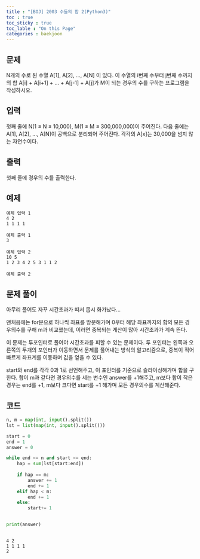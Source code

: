 ```yaml
---
title : "[BOJ] 2003 수들의 합 2(Python3)"
toc : true
toc_sticky : true
toc_lable : "On this Page"
categories : baekjoon
---
```


## 문제
N개의 수로 된 수열 A[1], A[2], …, A[N] 이 있다. 이 수열의 i번째 수부터 j번째 수까지의 합 A[i] + A[i+1] + … + A[j-1] + A[j]가 M이 되는 경우의 수를 구하는 프로그램을 작성하시오.

## 입력
첫째 줄에 N(1 ≤ N ≤ 10,000), M(1 ≤ M ≤ 300,000,000)이 주어진다. 다음 줄에는 A[1], A[2], …, A[N]이 공백으로 분리되어 주어진다. 각각의 A[x]는 30,000을 넘지 않는 자연수이다.

## 출력
첫째 줄에 경우의 수를 출력한다.

## 예제
```
예제 입력 1  
4 2
1 1 1 1

예제 출력 1  
3
```
```
예제 입력 2  
10 5
1 2 3 4 2 5 3 1 1 2

예제 출력 2  
```
## 문제 풀이
아무리 풀어도 자꾸 시간초과가 떠서 몹시 화가났다...

맨처음에는 for문으로 하나씩 좌표를 방문해가며 0부터 해당 좌표까지의 합의 모든 경우의수를 구해 m과 비교했는데, 이러면 중복되는 계산이 많아 시간초과가 계속 뜬다.

이 문제는 투포인터로 풀어야 시간초과를 피할 수 있는 문제이다. 투 포인터는 왼쪽과 오른쪽의 두개의 포인터가 이동하면서 문제를 풀어내는 방식의 알고리즘으로, 중복이 적어 빠르게 좌표계를 이동하며 값을 얻을 수 있다.

start와 end를 각각 0과 1로 선언해주고, 이 포인터를 기준으로 슬라이싱해가며 합을 구한다. 합이 m과 같다면 경우의수를 세는 변수인 answer를 +1해주고, m보다 합이 작은경우는 end를 +1, m보다 크다면 start를 +1 해가며 모든 경우의수를 계산해준다.



## 코드


```python
n, m = map(int, input().split())
lst = list(map(int, input().split()))

start = 0
end = 1
answer = 0

while end <= n and start <= end:
    hap = sum(lst[start:end])
    
    if hap == m:
        answer += 1
        end += 1
    elif hap < m:
        end += 1
    else:
        start+= 1
    

print(answer)        
    

```

    4 2
    1 1 1 1
    2


